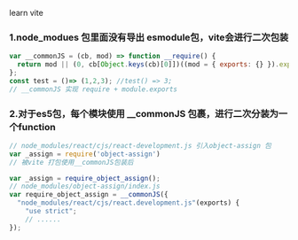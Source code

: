 learn vite

### 1.node_modues 包里面没有导出 esmodule包，vite会进行二次包装
```js
var __commonJS = (cb, mod) => function __require() {
  return mod || (0, cb[Object.keys(cb)[0]])((mod = { exports: {} }).exports, mod), mod.exports;
};
const test = ()=> (1,2,3); //test() => 3;
// __commonJS 实现 require + module.exports
```
### 2.对于es5包，每个模块使用 __commonJS 包裹，进行二次分装为一个function
```js
// node_modules/react/cjs/react-development.js 引入object-assign 包
var _assign = require('object-assign')
// 被vite 打包使用__commonJS包装后

var _assign = require_object_assign();
// node_modules/object-assign/index.js
var require_object_assign = __commonJS({
  "node_modules/react/cjs/react.development.js"(exports) {
    "use strict";
    // ......
});
```
